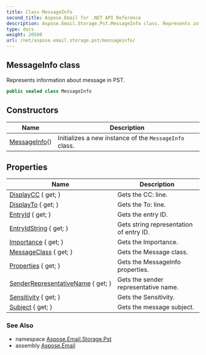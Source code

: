 ```yaml
---
title: Class MessageInfo
second_title: Aspose.Email for .NET API Reference
description: Aspose.Email.Storage.Pst.MessageInfo class. Represents information about message in PST
type: docs
weight: 20580
url: /net/aspose.email.storage.pst/messageinfo/
---
```

## MessageInfo class

Represents information about message in PST.

```csharp
public sealed class MessageInfo
```

## Constructors

| Name | Description |
| --- | --- |
| [MessageInfo](messageinfo/)() | Initializes a new instance of the `MessageInfo` class. |

## Properties

| Name | Description |
| --- | --- |
| [DisplayCC](../../aspose.email.storage.pst/messageinfo/displaycc/) { get; } | Gets the CC: line. |
| [DisplayTo](../../aspose.email.storage.pst/messageinfo/displayto/) { get; } | Gets the To: line. |
| [EntryId](../../aspose.email.storage.pst/messageinfo/entryid/) { get; } | Gets the entry ID. |
| [EntryIdString](../../aspose.email.storage.pst/messageinfo/entryidstring/) { get; } | Gets string representation of entry ID. |
| [Importance](../../aspose.email.storage.pst/messageinfo/importance/) { get; } | Gets the Importance. |
| [MessageClass](../../aspose.email.storage.pst/messageinfo/messageclass/) { get; } | Gets the Message class. |
| [Properties](../../aspose.email.storage.pst/messageinfo/properties/) { get; } | Gets the MessageInfo properties. |
| [SenderRepresentativeName](../../aspose.email.storage.pst/messageinfo/senderrepresentativename/) { get; } | Gets the sender representative name. |
| [Sensitivity](../../aspose.email.storage.pst/messageinfo/sensitivity/) { get; } | Gets the Sensitivity. |
| [Subject](../../aspose.email.storage.pst/messageinfo/subject/) { get; } | Gets the message subject. |

### See Also

* namespace [Aspose.Email.Storage.Pst](../../aspose.email.storage.pst/)
* assembly [Aspose.Email](../../)


